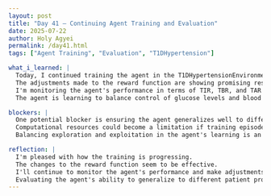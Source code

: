 ```yaml
---
layout: post
title: "Day 41 – Continuing Agent Training and Evaluation"
date: 2025-07-22
author: Holy Agyei
permalink: /day41.html
tags: ["Agent Training", "Evaluation", "T1DHypertension"]

what_i_learned: |
  Today, I continued training the agent in the T1DHypertensionEnvironment. 
  The adjustments made to the reward function are showing promising results. 
  I'm monitoring the agent's performance in terms of TIR, TBR, and TAR for glucose and BP. 
  The agent is learning to balance control of glucose levels and blood pressure.

blockers: |
  One potential blocker is ensuring the agent generalizes well to different patient profiles. 
  Computational resources could become a limitation if training episodes are increased significantly. 
  Balancing exploration and exploitation in the agent's learning is an ongoing challenge.

reflection: |
  I'm pleased with how the training is progressing. 
  The changes to the reward function seem to be effective. 
  I'll continue to monitor the agent's performance and make adjustments as needed. 
  Evaluating the agent's ability to generalize to different patient profiles is a next step.
---
```

